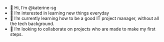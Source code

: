 - 👋 Hi, I’m @katerine-sg
- 👀 I’m interested in learning new things everyday
- 🌱 I’m currently learning how to be a good IT project manager, without all the tech background.
- 💞️ I’m looking to collaborate on projects who are made to make my first steps.


<!---
katerine-sg/katerine-sg is a ✨ special ✨ repository because its `README.md` (this file) appears on your GitHub profile.
You can click the Preview link to take a look at your changes.
--->
